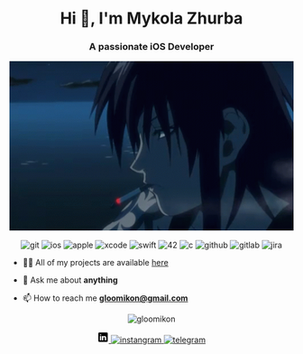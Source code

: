 <h1 align="center">Hi 👋, I'm Mykola Zhurba </h1>
<h3 align="center">A passionate iOS Developer  </h3>

<p align="center">
<img src="https://github.com/gloomikon/gloomikon/blob/master/gifs/revy-smoking.gif" alt="revy" height="300">
</p>

 <!--
<p align="left">
<img src="https://komarev.com/ghpvc/?username=gloomikon" alt="gloomikon" />
</p>
-->

<p align="center">
  <img src="https://github.com/simple-icons/simple-icons/blob/develop/icons/git.svg" alt="git" width="20" height="20"/> 
  <img src="https://github.com/simple-icons/simple-icons/blob/develop/icons/ios.svg" alt="ios" width="20" height="20"/> 
  <img src="https://github.com/simple-icons/simple-icons/blob/develop/icons/apple.svg" alt="apple" width="20" height="20"/> 
  <img src="https://github.com/simple-icons/simple-icons/blob/develop/icons/xcode.svg" alt="xcode" width="20" height="20"/> 
  <img src="https://github.com/simple-icons/simple-icons/blob/develop/icons/swift.svg" alt="swift" width="20" height="20"/> 
  <img src="https://github.com/simple-icons/simple-icons/blob/develop/icons/42.svg" alt="42" width="20" height="20"/>
  <img src="https://github.com/simple-icons/simple-icons/blob/develop/icons/c.svg" alt="c" width="20" height="20"/>
  <img src="https://github.com/simple-icons/simple-icons/blob/develop/icons/github.svg" alt="github" width="20" height="20"/>
  <img src="https://github.com/simple-icons/simple-icons/blob/develop/icons/gitlab.svg" alt="gitlab" width="20" height="20"/>
  <img src="https://github.com/simple-icons/simple-icons/blob/develop/icons/jira.svg" alt="jira" width="20" height="20"/>
</p>

- 👨‍💻 All of my projects are available  [here](https://github.com/gloomikon?tab=repositories)

- 💬 Ask me about **anything**

- 📫 How to reach me **gloomikon@gmail.com**

<p align="center"> 
  <img src="https://github-readme-stats.vercel.app/api?username=gloomikon&show_icons=true" alt="gloomikon" />
</p>

<p align="center">
  <a href="https://www.linkedin.com/in/gloomikon/" target="blank">
    <img src="https://github.com/simple-icons/simple-icons/blob/develop/icons/linkedin.svg" alt="linkedin" width="20" height="20"/>
  </a>
  <a href="https://www.instagram.com/nikolay.zhurba/" target="blank">
    <img src="https://github.com/simple-icons/simple-icons/blob/develop/icons/instagram.svg" alt="instangram" width="20" height="20"/>
  </a>
 <a href="https://t.me/gloomikon" target="blank">
   <img src="https://github.com/simple-icons/simple-icons/blob/develop/icons/telegram.svg" alt="telegram" width="20" height="20"/>
  </a>
</p>
